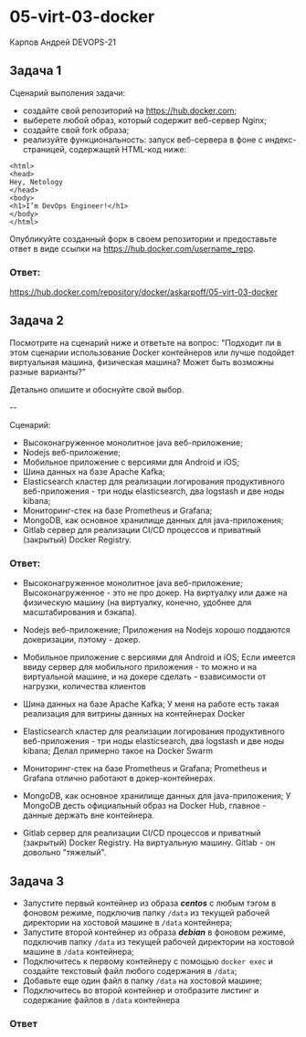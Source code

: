 # 05-virt-03-docker
Карпов Андрей DEVOPS-21


## Задача 1

Сценарий выполения задачи:

- создайте свой репозиторий на https://hub.docker.com;
- выберете любой образ, который содержит веб-сервер Nginx;
- создайте свой fork образа;
- реализуйте функциональность:
запуск веб-сервера в фоне с индекс-страницей, содержащей HTML-код ниже:
```
<html>
<head>
Hey, Netology
</head>
<body>
<h1>I’m DevOps Engineer!</h1>
</body>
</html>
```
Опубликуйте созданный форк в своем репозитории и предоставьте ответ в виде ссылки на https://hub.docker.com/username_repo.

### Ответ:
https://hub.docker.com/repository/docker/askarpoff/05-virt-03-docker


## Задача 2

Посмотрите на сценарий ниже и ответьте на вопрос:
"Подходит ли в этом сценарии использование Docker контейнеров или лучше подойдет виртуальная машина, физическая машина? Может быть возможны разные варианты?"

Детально опишите и обоснуйте свой выбор.

--

Сценарий:

- Высоконагруженное монолитное java веб-приложение;
- Nodejs веб-приложение;
- Мобильное приложение c версиями для Android и iOS;
- Шина данных на базе Apache Kafka;
- Elasticsearch кластер для реализации логирования продуктивного веб-приложения - три ноды elasticsearch, два logstash и две ноды kibana;
- Мониторинг-стек на базе Prometheus и Grafana;
- MongoDB, как основное хранилище данных для java-приложения;
- Gitlab сервер для реализации CI/CD процессов и приватный (закрытый) Docker Registry.

### Ответ:
- Высоконагруженное монолитное java веб-приложение;
Высоконагруженное - это не про докер. На виртуалку или даже на физическую машину (на виртуалку, конечно, удобнее для масштабирования и бэкапа).

- Nodejs веб-приложение;
Приложения на Nodejs хорошо поддаются докеризации, пэтому - докер.

- Мобильное приложение c версиями для Android и iOS;
Если имеется ввиду сервер для мобильного приложения - то можно и на виртуальной машине, и на докере сделать - взависимости от нагрузки, количества клиентов

- Шина данных на базе Apache Kafka;
У меня на работе есть такая реализация для витрины данных на контейнерах Docker

- Elasticsearch кластер для реализации логирования продуктивного веб-приложения - три ноды elasticsearch, два logstash и две ноды kibana;
Делал примерно такое на Docker Swarm

- Мониторинг-стек на базе Prometheus и Grafana;
Prometheus и Grafana отлично работают в докер-контейнерах.

- MongoDB, как основное хранилище данных для java-приложения;
У MongoDB десть официальный образ на Docker Hub, главное - данные держать вне контейнера.

- Gitlab сервер для реализации CI/CD процессов и приватный (закрытый) Docker Registry.
На виртуальную машину. Gitlab - он довольно "тяжелый".

## Задача 3

- Запустите первый контейнер из образа ***centos*** c любым тэгом в фоновом режиме, подключив папку ```/data``` из текущей рабочей директории на хостовой машине в ```/data``` контейнера;
- Запустите второй контейнер из образа ***debian*** в фоновом режиме, подключив папку ```/data``` из текущей рабочей директории на хостовой машине в ```/data``` контейнера;
- Подключитесь к первому контейнеру с помощью ```docker exec``` и создайте текстовый файл любого содержания в ```/data```;
- Добавьте еще один файл в папку ```/data``` на хостовой машине;
- Подключитесь во второй контейнер и отобразите листинг и содержание файлов в ```/data``` контейнера

### Ответ
